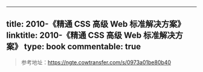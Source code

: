 
---
title: 2010-《精通 CSS 高级 Web 标准解决方案》
linktitle: 2010-《精通 CSS 高级 Web 标准解决方案》
type: book
commentable: true
---

> 参考地址：https://ngte.cowtransfer.com/s/0973a01be80b40

    